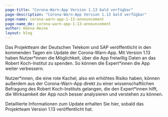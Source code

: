 ```yaml
---
page-title: "Corona-Warn-App Version 1.13 bald verfügbar"
page-description: "Corona-Warn-App Version 1.13 bald verfügbar"
page-name: corona-warn-app-1-13-announcement
page-name_de: corona-warn-app-1-13-announcement
author: Hanna Heine
layout: blog
---
```

 
Das Projektteam der Deutschen Telekom und SAP veröffentlicht in den kommenden Tagen ein Update der Corona-Warn-App. Mit Version 1.13 haben Nutzer\*innen die Möglichkeit, über die App freiwillig Daten an das Robert Koch-Institut zu spenden. So können die Expert\*innen die App weiter verbessern.  

<!-- overview -->

Nutzer\*innen, die eine rote Kachel, also ein erhöhtes Risiko haben, können außerdem aus der Corona-Warn-App direkt zu einer wissenschaftlichen Befragung des Robert Koch-Instituts gelangen, die den Expert*innen hilft, die Wirksamkeit der App noch besser analysieren und verstehen zu können.

Detaillierte Informationen zum Update erhalten Sie hier, sobald das Projektteam Version 1.13 veröffentlicht hat.
